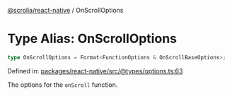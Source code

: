 [@scrolia/react-native](../README.md) / OnScrollOptions

# Type Alias: OnScrollOptions

```ts
type OnScrollOptions = Format<FunctionOptions & OnScrollBaseOptions>;
```

Defined in: [packages/react-native/src/@types/options.ts:63](https://github.com/scrolia/react-native/blob/2fc909e1022f7a957358c4438ab5ad6544482ad5/packages/react-native/src/@types/options.ts#L63)

The options for the `onScroll` function.
